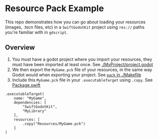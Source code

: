 # Resource Pack Example

This repo demonstrates how you can go about loading your resources (images, .tscn files, etc) in a `SwiftGodotKit` project using `res://` paths you're familiar with in `gdscript`.

## Overview
1. You must have a godot project where you import your resources, they must have been imported at least once. See [./MyProject/project.godot](./MyProject/project.godot)
2. We then export the `MyGame.pck` file of your resources, in the same way Godot would when exporting your project. See [`pack` in ./Makefile](./Makefile)
3. Include this `MyGame.pck` file in your `.executableTarget` using `.copy`. See [Package.swift](./Package.swift)
```
.executableTarget(
    name: "MyGame",
    dependencies: [
        "SwiftGodotKit",
        "MyLibrary"
    ],
    resources: [
        .copy("Resources/MyGame.pck")
    ]
)
```